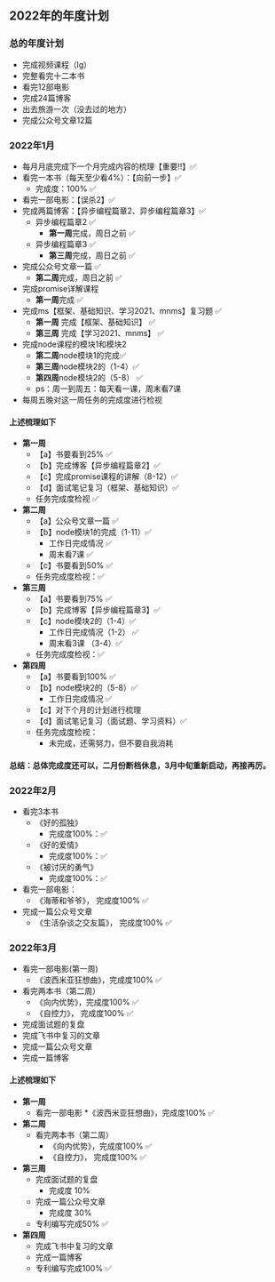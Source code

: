 ## 2022年的年度计划

### 总的年度计划
* 完成视频课程（lg）
* 完整看完十二本书
* 看完12部电影
* 完成24篇博客
* 出去旅游一次（没去过的地方）
* 完成公众号文章12篇


### 2022年1月
* 每月月底完成下一个月完成内容的梳理【重要‼️】✅
* 看完一本书（每天至少看4%）：【向前一步】✅
  * 完成度：100% ✅
* 看完一部电影：【误杀2】✅
* 完成两篇博客：【异步编程篇章2、异步编程篇章3】✅
  * 异步编程篇章2 ✅
    * **第一周**完成，周日之前 ✅
  * 异步编程篇章3 ✅
    * **第三周**完成，周日之前 ✅
* 完成公众号文章一篇 ✅
  * **第二周**完成，周日之前 ✅
* 完成promise详解课程
  * **第一周**完成 ✅
* 完成ms【框架、基础知识、学习2021、mnms】复习题 ✅
  * **第一周** 完成【框架、基础知识】 ✅
  * **第三周** 完成【学习2021、mnms】 ✅
* 完成node课程的模块1和模块2
  * **第二周**node模块1的完成✅
  * **第三周**node模块2的（1-4）✅
  * **第四周**node模块2的（5-8） ✅
  * ps：周一到周五：每天看一课，周末看7课 
* 每周五晚对这一周任务的完成度进行检视

#### 上述梳理如下
* **第一周**  
  * 【a】书要看到25% ✅
  * 【b】完成博客【异步编程篇章2】✅
  * 【c】完成promise课程的讲解（8-12）✅
  * 【d】面试笔记复习（框架、基础知识）✅
  * 任务完成度检视 ✅
* **第二周**  
  * 【a】公众号文章一篇 ✅
  * 【b】node模块1的完成（1-11）✅
    * 工作日完成情况 ✅
    * 周末看7课 ✅
  * 【c】书要看到50% ✅
  * 任务完成度检视：✅
* **第三周**  
  * 【a】书要看到75% ✅
  * 【b】完成博客【异步编程篇章3】✅
  * 【c】node模块2的（1-4）✅
    * 工作日完成情况（1-2） ✅
    * 周末看3课 （3-4）✅
  * 任务完成度检视：✅
* **第四周**  
  * 【a】书要看到100% ✅
  * 【b】node模块2的（5-8）✅
    * 工作日完成情况 ✅
  * 【c】对下个月的计划进行梳理
  * 【d】面试笔记复习（面试题、学习资料）✅
  * 任务完成度检视：
    * 未完成，还需努力，但不要自我消耗

#### 总结：总体完成度还可以，二月份断档休息，3月中旬重新启动，再接再厉。

### 2022年2月
* 看完3本书
  * 《好的孤独》
    *  完成度100%：✅
  * 《好的爱情》
    * 完成度100%：✅
  * 《被讨厌的勇气》
    * 完成度100%：✅
* 看完一部电影：
  * 《海蒂和爷爷》， 完成度100% ✅
* 完成一篇公众号文章
  * 《生活杂谈之交友篇》， 完成度100%  ✅


### 2022年3月
* 看完一部电影(第一周)
  * 《波西米亚狂想曲》，完成度100% ✅
* 看完两本书（第二周）
  * 《向内优势》，完成度100% ✅
  * 《自控力》， 完成度100% ✅
* 完成面试题的复盘
* 完成飞书中复习的文章
* 完成一篇公众号文章
* 完成一篇博客
#### 上述梳理如下
* **第一周**
  * 看完一部电影
    *《波西米亚狂想曲》，完成度100% ✅
* **第二周**
  * 看完两本书（第二周）
    * 《向内优势》，完成度100% ✅
    * 《自控力》， 完成度100% ✅
* **第三周**
  * 完成面试题的复盘
    * 完成度 10%
  * 完成一篇公众号文章
    * 完成度 30%
  * 专利编写完成50% ✅
* **第四周**
  * 完成飞书中复习的文章
  * 完成一篇博客
  * 专利编写完成100% ✅
